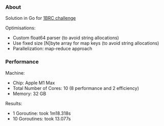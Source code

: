 
### About

Solution in Go for [1BRC challenge](https://github.com/gunnarmorling/1brc)

Optimisations:

- Custom float64 parser (to avoid string allocations)
- Use fixed size [N]byte array for map keys (to avoid string allocations)
- Parallelization: map-reduce approach

### Performance

Machine:

- Chip: Apple M1 Max
- Total Number of Cores: 10 (8 performance and 2 efficiency)
- Memory: 32 GB

Results:

- 1 Goroutine: took 1m18.318s
- 10 Goroutines: took 13.077s
